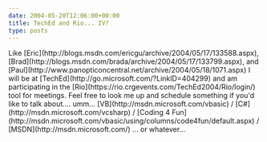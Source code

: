 ```yaml
---
date: 2004-05-20T12:06:00+00:00
title: TechEd and Rio... IV?
type: posts
---
```

<div class="postText">
  Like [Eric](http://blogs.msdn.com/ericgu/archive/2004/05/17/133588.aspx), [Brad](http://blogs.msdn.com/brada/archive/2004/05/17/133799.aspx), and [Paul](http://www.panopticoncentral.net/archive/2004/05/18/1071.aspx) I will be at [TechEd](http://go.microsoft.com/?LinkID=404299) and am participating in the [Rio](https://rio.crgevents.com/TechEd2004/Rio/login/) tool for meetings. Feel free to look me up and schedule something if you'd like to talk about.... umm... [VB](http://msdn.microsoft.com/vbasic) / [C#](http://msdn.microsoft.com/vcsharp) / [Coding 4 Fun](http://msdn.microsoft.com/vbasic/using/columns/code4fun/default.aspx) / [MSDN](http://msdn.microsoft.com/) ... or whatever...
</div>

<div class="postText">

</div>
